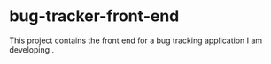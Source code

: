 # bug-tracker-front-end

<p>This project contains the front end for a bug tracking application I am developing .</p>
